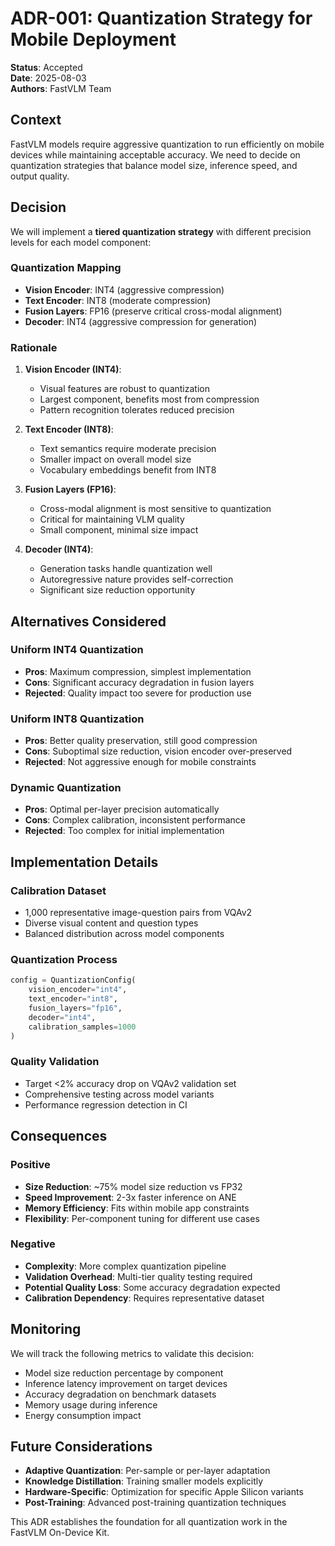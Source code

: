 # ADR-001: Quantization Strategy for Mobile Deployment

**Status**: Accepted  
**Date**: 2025-08-03  
**Authors**: FastVLM Team  

## Context

FastVLM models require aggressive quantization to run efficiently on mobile devices while maintaining acceptable accuracy. We need to decide on quantization strategies that balance model size, inference speed, and output quality.

## Decision

We will implement a **tiered quantization strategy** with different precision levels for each model component:

### Quantization Mapping
- **Vision Encoder**: INT4 (aggressive compression)
- **Text Encoder**: INT8 (moderate compression)  
- **Fusion Layers**: FP16 (preserve critical cross-modal alignment)
- **Decoder**: INT4 (aggressive compression for generation)

### Rationale

1. **Vision Encoder (INT4)**:
   - Visual features are robust to quantization
   - Largest component, benefits most from compression
   - Pattern recognition tolerates reduced precision

2. **Text Encoder (INT8)**:
   - Text semantics require moderate precision
   - Smaller impact on overall model size
   - Vocabulary embeddings benefit from INT8

3. **Fusion Layers (FP16)**:
   - Cross-modal alignment is most sensitive to quantization
   - Critical for maintaining VLM quality
   - Small component, minimal size impact

4. **Decoder (INT4)**:
   - Generation tasks handle quantization well
   - Autoregressive nature provides self-correction
   - Significant size reduction opportunity

## Alternatives Considered

### Uniform INT4 Quantization
- **Pros**: Maximum compression, simplest implementation
- **Cons**: Significant accuracy degradation in fusion layers
- **Rejected**: Quality impact too severe for production use

### Uniform INT8 Quantization  
- **Pros**: Better quality preservation, still good compression
- **Cons**: Suboptimal size reduction, vision encoder over-preserved
- **Rejected**: Not aggressive enough for mobile constraints

### Dynamic Quantization
- **Pros**: Optimal per-layer precision automatically
- **Cons**: Complex calibration, inconsistent performance
- **Rejected**: Too complex for initial implementation

## Implementation Details

### Calibration Dataset
- 1,000 representative image-question pairs from VQAv2
- Diverse visual content and question types
- Balanced distribution across model components

### Quantization Process
```python
config = QuantizationConfig(
    vision_encoder="int4",
    text_encoder="int8", 
    fusion_layers="fp16",
    decoder="int4",
    calibration_samples=1000
)
```

### Quality Validation
- Target <2% accuracy drop on VQAv2 validation set
- Comprehensive testing across model variants
- Performance regression detection in CI

## Consequences

### Positive
- **Size Reduction**: ~75% model size reduction vs FP32
- **Speed Improvement**: 2-3x faster inference on ANE
- **Memory Efficiency**: Fits within mobile app constraints
- **Flexibility**: Per-component tuning for different use cases

### Negative  
- **Complexity**: More complex quantization pipeline
- **Validation Overhead**: Multi-tier quality testing required
- **Potential Quality Loss**: Some accuracy degradation expected
- **Calibration Dependency**: Requires representative dataset

## Monitoring

We will track the following metrics to validate this decision:

- Model size reduction percentage by component
- Inference latency improvement on target devices
- Accuracy degradation on benchmark datasets
- Memory usage during inference
- Energy consumption impact

## Future Considerations

- **Adaptive Quantization**: Per-sample or per-layer adaptation
- **Knowledge Distillation**: Training smaller models explicitly
- **Hardware-Specific**: Optimization for specific Apple Silicon variants
- **Post-Training**: Advanced post-training quantization techniques

This ADR establishes the foundation for all quantization work in the FastVLM On-Device Kit.